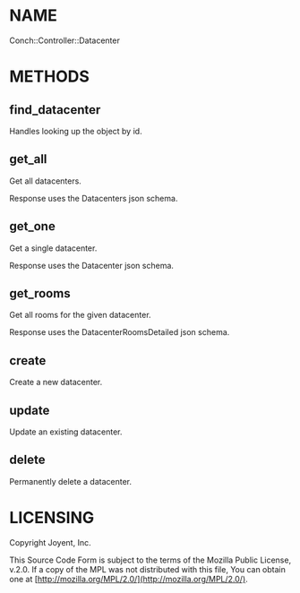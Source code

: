 # NAME

Conch::Controller::Datacenter

# METHODS

## find\_datacenter

Handles looking up the object by id.

## get\_all

Get all datacenters.

Response uses the Datacenters json schema.

## get\_one

Get a single datacenter.

Response uses the Datacenter json schema.

## get\_rooms

Get all rooms for the given datacenter.

Response uses the DatacenterRoomsDetailed json schema.

## create

Create a new datacenter.

## update

Update an existing datacenter.

## delete

Permanently delete a datacenter.

# LICENSING

Copyright Joyent, Inc.

This Source Code Form is subject to the terms of the Mozilla Public License,
v.2.0. If a copy of the MPL was not distributed with this file, You can obtain
one at [http://mozilla.org/MPL/2.0/](http://mozilla.org/MPL/2.0/).
